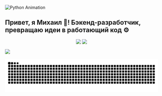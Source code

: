 ![Python Animation](https://media.giphy.com/media/qgQUggAC3Pfv687qPC/giphy.gif)


<h2>Привет, я Михаил 👋! Бэкенд-разработчик, превращаю идеи в работающий код ⚙️</h2>




<p align="center">
  <img src="https://github-readme-stats.vercel.app/api?username=nikkes174&show_icons=true&theme=tokyonight&hide_border=true" height="160"/>
  <img src="https://github-readme-stats.vercel.app/api/top-langs/?username=nikkes174&layout=compact&theme=tokyonight&hide_border=true" height="160"/>
</p>
<a href="https://t.me/davsetakie">
  <img src="https://img.shields.io/badge/Telegram-2CA5E0?style=for-the-badge&logo=telegram&logoColor=white"/>
</a>



<p align="center">
  <img src="https://raw.githubusercontent.com/nikkes174/snk/output/snake.svg" alt="Snake animation"/>
</p>
